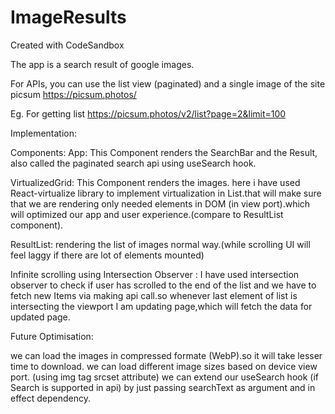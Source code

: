 # ImageResults
Created with CodeSandbox


The app is a search result of google images.

For APIs, you can use the list view (paginated) and a single image of the site picsum https://picsum.photos/

Eg. For getting list https://picsum.photos/v2/list?page=2&limit=100

Implementation:

Components: App: This Component renders the SearchBar and the Result, also called the paginated search api using useSearch hook.

VirtualizedGrid: This Component renders the images. here i have used React-virtualize library to implement virtualization in List.that will make sure that we are rendering only needed elements in DOM (in view port).which will optimized our app and user experience.(compare to ResultList component).

ResultList: rendering the list of images normal way.(while scrolling UI will feel laggy if there are lot of elements mounted)

Infinite scrolling using Intersection Observer : I have used intersection observer to check if user has scrolled to the end of the list and we have to fetch new Items via making api call.so whenever last element of list is intersecting the viewport I am updating page,which will fetch the data for updated page.

Future Optimisation:

we can load the images in compressed formate (WebP).so it will take lesser time to download.
we can load different image sizes based on device view port. (using img tag srcset attribute)
we can extend our useSearch hook (if Search is supported in api) by just passing searchText as argument and in effect dependency.
